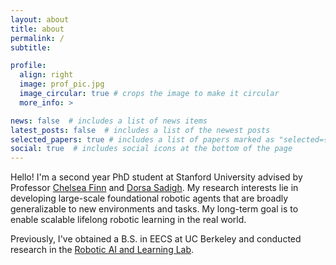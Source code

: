 ```yaml
---
layout: about
title: about
permalink: /
subtitle: 

profile:
  align: right
  image: prof_pic.jpg
  image_circular: true # crops the image to make it circular
  more_info: >

news: false  # includes a list of news items
latest_posts: false  # includes a list of the newest posts
selected_papers: true # includes a list of papers marked as "selected={true}"
social: true  # includes social icons at the bottom of the page
---
```


Hello! I'm a second year PhD student at Stanford University advised by Professor [Chelsea Finn](https://ai.stanford.edu/~cbfinn/) and [Dorsa Sadigh](https://dorsa.fyi). My research interests lie in developing large-scale foundational robotic agents that are broadly generalizable to new environments and tasks. My long-term goal is to enable scalable lifelong robotic learning in the real world.

Previously, I've obtained a B.S. in EECS at UC Berkeley and conducted research in the [Robotic AI and Learning Lab](https://rail.eecs.berkeley.edu).

